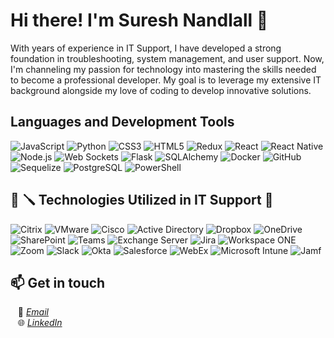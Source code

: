 # Hi there! I'm Suresh Nandlall 👋

With years of experience in IT Support, I have developed a strong foundation in troubleshooting, system management, and user support. Now, I'm channeling my passion for technology into mastering the skills needed to become a professional developer. My goal is to leverage my extensive IT background alongside my love of coding to develop innovative solutions.
<br>

## Languages and Development Tools
![JavaScript](https://img.shields.io/badge/JavaScript-F7DF1E?style=flat&logo=javascript&logoColor=black)
![Python](https://img.shields.io/badge/Python-3776AB?style=flat&logo=python&logoColor=white)
![CSS3](https://img.shields.io/badge/CSS3-1572B6?style=flat&logo=css3&logoColor=white)
![HTML5](https://img.shields.io/badge/HTML5-E34F26?style=flat&logo=html5&logoColor=white)
![Redux](https://img.shields.io/badge/Redux-764ABC?style=flat&logo=redux&logoColor=white)
![React](https://img.shields.io/badge/React-20232A?style=flat&logo=react&logoColor=61DAFB)
![React Native](https://img.shields.io/badge/React_Native-20232A?style=flat&logo=react&logoColor=61DAFB)
![Node.js](https://img.shields.io/badge/Node.js-339933?style=flat&logo=nodedotjs&logoColor=white)
![Web Sockets](https://img.shields.io/badge/WebSockets-0099FF?style=flat&logo=socketdotio&logoColor=white)
![Flask](https://img.shields.io/badge/Flask-000000?style=flat&logo=flask&logoColor=white)
![SQLAlchemy](https://img.shields.io/badge/SQLAlchemy-CF4647?style=flat&logo=sqlalchemy&logoColor=white)
![Docker](https://img.shields.io/badge/Docker-2496ED?style=flat&logo=docker&logoColor=white)
![GitHub](https://img.shields.io/badge/GitHub-181717?style=flat&logo=github&logoColor=white)
![Sequelize](https://img.shields.io/badge/Sequelize-52B0E7?style=flat&logo=sequelize&logoColor=white)
![PostgreSQL](https://img.shields.io/badge/PostgreSQL-336791?style=flat&logo=postgresql&logoColor=white)
![PowerShell](https://img.shields.io/badge/PowerShell-5391FE?logo=powershell&logoColor=white)

## 🔧 🪛 Technologies Utilized in IT Support 🔨
![Citrix](https://img.shields.io/badge/Citrix-002B5C?style=flat&logo=citrix&logoColor=white)
![VMware](https://img.shields.io/badge/VMware-607078?style=flat&logo=vmware&logoColor=white)
![Cisco](https://img.shields.io/badge/Cisco-1BA0D7?style=flat&logo=cisco&logoColor=white)
![Active Directory](https://img.shields.io/badge/Active_Directory-0078D4?style=flat&logo=windows&logoColor=white)
![Dropbox](https://img.shields.io/badge/Dropbox-0061FF?style=flat&logo=dropbox&logoColor=white)
![OneDrive](https://img.shields.io/badge/OneDrive-0078D4?style=flat&logo=microsoftonedrive&logoColor=white)
![SharePoint](https://img.shields.io/badge/SharePoint-0078D4?style=flat&logo=microsoftsharepoint&logoColor=white)
![Teams](https://img.shields.io/badge/Teams-6264A7?style=flat&logo=microsoftteams&logoColor=white)
![Exchange Server](https://img.shields.io/badge/Exchange_Server-0078D4?style=flat&logo=microsoftexchange&logoColor=white)
![Jira](https://img.shields.io/badge/Jira-0052CC?style=flat&logo=jira-software&logoColor=white)
![Workspace ONE](https://img.shields.io/badge/Workspace_ONE-FF5B00?style=flat&logo=vmware&logoColor=white)
![Zoom](https://img.shields.io/badge/Zoom-2D8CFF?style=flat&logo=zoom&logoColor=white)
![Slack](https://img.shields.io/badge/Slack-4A154B?style=flat&logo=slack&logoColor=white)
![Okta](https://img.shields.io/badge/Okta-007DC1?style=flat&logo=okta&logoColor=white)
![Salesforce](https://img.shields.io/badge/Salesforce-00A1E0?style=flat&logo=salesforce&logoColor=white)
![WebEx](https://img.shields.io/badge/WebEx-008CCF?style=flat&logo=webex&logoColor=white)
![Microsoft Intune](https://img.shields.io/badge/Microsoft_Intune-0078D4?style=flat&logo=microsoft&logoColor=white)
![Jamf](https://img.shields.io/badge/Jamf-1F2937?style=flat&logo=Apple&logoColor=white)
<br>



<!---    
![Profile Views](https://komarev.com/ghpvc/?username=MyNameIsJeff-305&color=green)
[![Suresh GitHub stats](https://github-readme-stats.vercel.app/api?username=surnan)](https://github.com/surnan/github-readme-stats)
 -->



## 📫 **Get in touch**
&nbsp;&nbsp;&nbsp;📧 *[Email](mailto:suresh.nandlall@outlook.com)*<br>
&nbsp;&nbsp;&nbsp;🌐 *[LinkedIn](https://www.linkedin.com/in/suresh-nandlall/)*<br>
